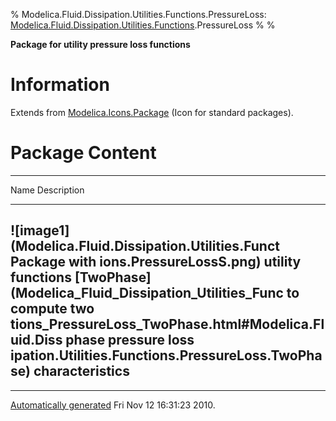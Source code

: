 % Modelica.Fluid.Dissipation.Utilities.Functions.PressureLoss:
  [Modelica.Fluid.Dissipation.Utilities.Functions](Modelica_Fluid_Dissipation_Utilities_Functions.html#Modelica.Fluid.Dissipation.Utilities.Functions).PressureLoss
% 
% 

**Package for utility pressure loss functions**

Information
===========

Extends from
[Modelica.Icons.Package](Modelica_Icons_Package.html#Modelica.Icons.Package)
(Icon for standard packages).

Package Content
===============

  ------------------------------------------------------------------------
  Name                                                 Description
  ---------------------------------------------------- -------------------
  ![image1](Modelica.Fluid.Dissipation.Utilities.Funct Package with
  ions.PressureLossS.png)                              utility functions
  [TwoPhase](Modelica_Fluid_Dissipation_Utilities_Func to compute two
  tions_PressureLoss_TwoPhase.html#Modelica.Fluid.Diss phase pressure loss
  ipation.Utilities.Functions.PressureLoss.TwoPhase)   characteristics
  ------------------------------------------------------------------------

* * * * *

[Automatically generated](http://www.3ds.com/) Fri Nov 12 16:31:23 2010.
